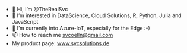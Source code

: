 - 👋 Hi, I’m @TheRealSvc
- 👀 I’m interested in DataScience, Cloud Solutions, R, Python, Julia and JavaScript  
- 🌱 I’m currently into Azure-IoT, especially for the Edge :-)
- 📫 How to reach me svcoelln@gmail.com
- My product page: www.svcsolutions.de

<!---
TheRealSvc/TheRealSvc is a ✨ special ✨ repository because its `README.md` (this file) appears on your GitHub profile.
You can click the Preview link to take a look at your changes.
--->

